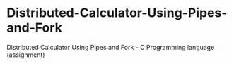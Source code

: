 # Distributed-Calculator-Using-Pipes-and-Fork
Distributed Calculator Using Pipes and Fork - C Programming language (assignment)
